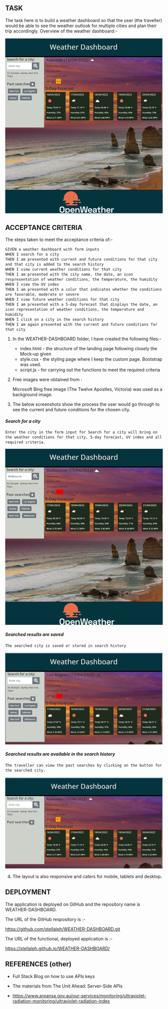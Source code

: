 ## TASK
The task here is to build a weather dashboard so that the user (the traveller) would be able to see the weather outlook for multiple cities and plan their trip accordingly. Overview of the weather dashboard:-

 ![alt text](assets/images/image02.png)

## ACCEPTANCE CRITERIA

The steps taken to meet the acceptance criteria of:-

```
GIVEN a weather dashboard with form inputs
WHEN I search for a city
THEN I am presented with current and future conditions for that city and that city is added to the search history
WHEN I view current weather conditions for that city
THEN I am presented with the city name, the date, an icon respresentation of weather conditions, the temperature, the humidity
WHEN I view the UV index
THEN I am presented with a color that indicates whether the conditions are favorable, moderate or severe
WHEN I view future weather conditions for that city
THEN I am presented with a 5-day forecast that displays the date, an icon representation of weather conditions, the temperature and humidity
WHEN I click on a city in the search history
THEN I am again presented with the current and future conditions for that city
```
1)  In the WEATHER-DASHBOARD folder, I have created the following files:-

    * index.html - the structure of the landing page following closely the Mock-up given
    * style.css - the styling page where I keep the custom page.  Bootstrap was used.
    * script.js - for carrying out the functions to meet the required criteria

2) Free images were obtained from :

    Microsoft Bing free image (The Twelve Apostles, Victoria) was used as a background image.
    <br>
   
3) The below screenshots show the process the user would go through to see the current and future conditions for the chosen city.


#### <em>Search for a city</em> 
    Enter the city in the form input for Search for a city will bring on the weather conditions for that city, 5-day forecast, UV index and all required criteria.

![alt text](assets/images/Image03.png)
       
#### <em>Searched results are saved</em> 
    The searched city is saved or stored in search history

![alt text](assets/images/Image04.png)

#### <em>Searched results are available in the search history</em>
    The traveller can view the past searches by clicking on the button for the searched city.  
    
![alt text](assets/images/Image05.png)


4) The layout is also responsive and caters for mobile, tablets and desktop. 

## DEPLOYMENT

The application is deployed on GitHub and the repository name is WEATHER-DASHBOARD.

The URL of the GitHub respository is :-

https://github.com/stellalph/WEATHER-DASHBOARD.git

The URL of the functional, deployed application is :-

https://stellalph.github.io/WEATHER-DASHBOARD/


## REFERENCES (other)

* Full Stack Blog on how to use APIs keys

* The materials from The Unit Ahead: Server-Side APIs

* https://www.arpansa.gov.au/our-services/monitoring/ultraviolet-radiation-monitoring/ultraviolet-radiation-index
